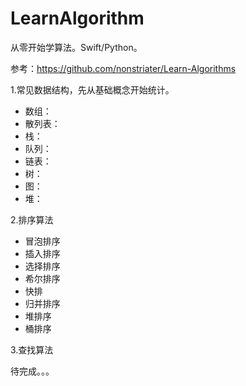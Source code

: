 # LearnAlgorithm
从零开始学算法。Swift/Python。

参考：https://github.com/nonstriater/Learn-Algorithms

1.常见数据结构，先从基础概念开始统计。

* 数组：
* 散列表：
* 栈：
* 队列：
* 链表：
* 树：
* 图：
* 堆：

2.排序算法

- 冒泡排序
- 插入排序
- 选择排序
- 希尔排序
- 快排
- 归并排序
- 堆排序
- 桶排序

3.查找算法

待完成。。。

